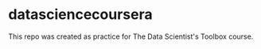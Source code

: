 datasciencecoursera
===================

This repo was created as practice for The Data Scientist's Toolbox course.
